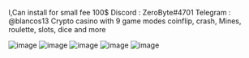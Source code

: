 
I,Can install for small fee 100$ Discord : ZeroByte#4701 Telegram : @blancos13
Crypto casino with 9 game modes coinflip, crash, Mines, roulette, slots, dice and more



![image](https://github.com/ZeroByte4701/Crypto-casinow/assets/94198465/fd5f2ed1-1e4c-4984-8aed-c14fe856c772)
![image](https://github.com/ZeroByte4701/Crypto-casinow/assets/94198465/be453049-bd05-454f-a226-8f6685e2d51b)
![image](https://github.com/ZeroByte4701/Crypto-casinow/assets/94198465/29d361c6-e771-4c87-8ba5-f51bf12ac789)
![image](https://github.com/ZeroByte4701/Crypto-casinow/assets/94198465/5f0c3617-9bee-4bd2-ab72-cc6d7d58d99a)
![image](https://github.com/ZeroByte4701/Crypto-casinow/assets/94198465/ef767e32-a983-4278-819b-caa1db03c339)

